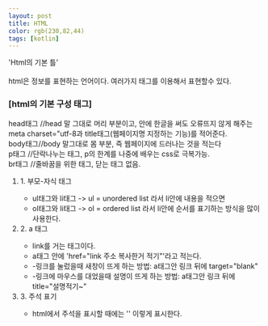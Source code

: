```yaml
---
layout: post
title: HTML
color: rgb(230,82,44)
tags: [kotlin]
---  
```

<head>  'Html의 기본 틀'  
    <meta charset="utf-8">  
</head>    <br>
<body>   <br>
   html은 정보를 표현하는 언어이다. 여러가지 태그를 이용해서 표현할수 있다. <br>
   <h3>[html의 기본 구성 태그] </h3>
   head태그 //head 말 그대로 머리 부분이고, 안에 한글을 써도 오류뜨지 않게 해주는 meta charset="utf-8과 title태그(웹페이지명 지정하는 기능)를 적어준다. <br>
   body태그//body 말그대로 몸 부분, 즉 웹페이지에 드러나는 것을 적는다 <br>
   p태그 //단락나누는 태그, p의 한계를 나중에 배우는 css로 극복가능. <br>
   br태그 //줄바꿈을 위한 태그, 닫는 태그 없음. <br>
   <p>
   <ol>
      <li>1. 부모-자식 태그 </li>
      <ul>
      <li>ul태그와 li태그 -> ul = unordered list 라서 li안에 내용을 적으면 </li>
      <li>ol태그와 li태그 -> ol = ordered list 라서 li안에 순서를 표기하는 방식을 많이 사용한다.</li>
      </ul>
      <li>2. a 태그  </li>
      <ul>
      <li>link를 거는 태그이다.</li>
      <li>a태그 안에 'href="link 주소 복사한거 적기"'라고 적는다.</li>
      <li>-링크를 눌렀을때 새창이 뜨게 하는 방법: a태그안 링크 뒤에 target="blank"</li>
      <li>-링크에 마우스를 대었을때 설명이 뜨게 하는 방법: a태그안 링크 뒤에 title="설명적기~"</li>
      </ul>
      <li>3. 주석 표기 </li>
      <ul>
      <li>html에서 주석을 표시할 때에는 '<!-- -->' 이렇게 표시한다. </li>
      </ul>
   </ol>
   </p>
</body>  
